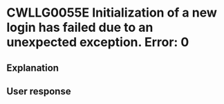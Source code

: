 # CWLLG0055E Initialization of a new login has failed due to an unexpected exception.   Error: 0

## Explanation

## User response